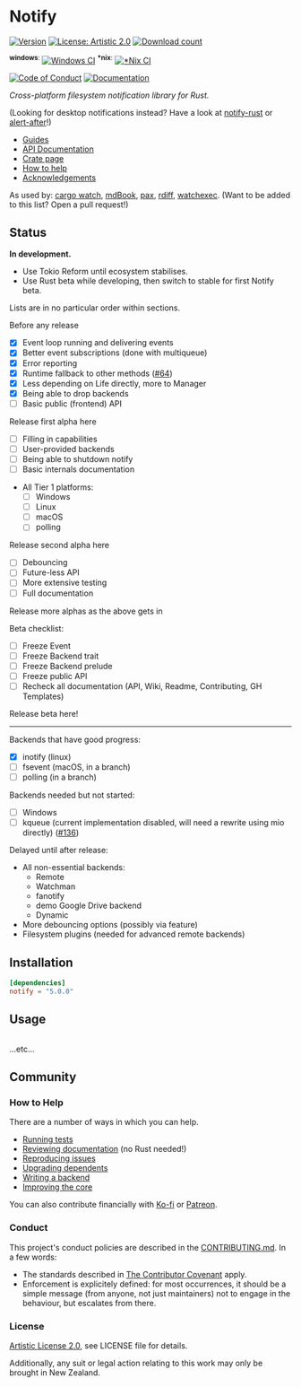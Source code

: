 # Notify

[![Version](https://flat.badgen.net/crates/v/notify)][crate]
[![License: Artistic 2.0](https://flat.badgen.net/badge/license/Artistic%202.0/purple)][artistic]
[![Download count](https://flat.badgen.net/crates/d/notify)][crate]

<sup>**windows**:</sup> [![Windows CI](https://flat.badgen.net/appveyor/ci/passcod/rsnotify/next)][build-windows]
<sup>**\*nix**:</sup> [![\*Nix CI](https://flat.badgen.net/travis/passcod/notify/next)][build-unix]

[![Code of Conduct](https://flat.badgen.net/badge/contributor/covenant/5e0d73)](#conduct)
[![Documentation](https://flat.badgen.net/badge/documentation/docs.rs/df3600)][docs]

_Cross-platform filesystem notification library for Rust._

(Looking for desktop notifications instead? Have a look at [notify-rust] or
[alert-after]!)

- [Guides](https://github.com/passcod/notify/wiki/Guides)
- [API Documentation][docs]
- [Crate page][crate]
- [How to help](#how-to-help)
- [Acknowledgements](./ACKNOWLEDGEMENTS.md)

As used by: [cargo watch], [mdBook], [pax], [rdiff], [watchexec].
(Want to be added to this list? Open a pull request!)

[alert-after]: https://github.com/frewsxcv/alert-after
[build-unix]: https://travis-ci.org/passcod/notify
[build-windows]: https://ci.appveyor.com/project/passcod/rsnotify
[cargo watch]: https://github.com/passcod/cargo-watch
[artistic]: ./LICENSE
[crate]: https://crates.io/crates/notify
[docs]: https://docs.rs/notify
[mdBook]: https://github.com/rust-lang-nursery/mdBook
[notify-rust]: https://github.com/hoodie/notify-rust
[pax]: https://pax.js.org/
[rdiff]: https://github.com/dyule/rdiff
[watchexec]: https://github.com/mattgreen/watchexec


## Status

**In development.**

- Use Tokio Reform until ecosystem stabilises.
- Use Rust beta while developing, then switch to stable for first Notify beta.

Lists are in no particular order within sections.

Before any release

- [x] Event loop running and delivering events
- [x] Better event subscriptions (done with multiqueue)
- [x] Error reporting
- [x] Runtime fallback to other methods ([#64](https://github.com/passcod/notify/issues/64))
- [x] Less depending on Life directly, more to Manager
- [x] Being able to drop backends
- [ ] Basic public (frontend) API

Release first alpha here

- [ ] Filling in capabilities
- [ ] User-provided backends
- [ ] Being able to shutdown notify
- [ ] Basic internals documentation
- All Tier 1 platforms:
  - [ ] Windows
  - [ ] Linux
  - [ ] macOS
  - [ ] polling

Release second alpha here

- [ ] Debouncing
- [ ] Future-less API
- [ ] More extensive testing
- [ ] Full documentation

Release more alphas as the above gets in

Beta checklist:

- [ ] Freeze Event
- [ ] Freeze Backend trait
- [ ] Freeze Backend prelude
- [ ] Freeze public API
- [ ] Recheck all documentation (API, Wiki, Readme, Contributing, GH Templates)

Release beta here!

--------------------------------------------------

Backends that have good progress:

- [x] inotify (linux)
- [ ] fsevent (macOS, in a branch)
- [ ] polling (in a branch)

Backends needed but not started:

- [ ] Windows
- [ ] kqueue (current implementation disabled, will need a rewrite using mio directly) ([#136](https://github.com/passcod/notify/issues/136))

Delayed until after release:

- All non-essential backends:
  - Remote
  - Watchman
  - fanotify
  - demo Google Drive backend
  - Dynamic
- More debouncing options (possibly via feature)
- Filesystem plugins (needed for advanced remote backends)

## Installation

```toml
[dependencies]
notify = "5.0.0"
```

## Usage

```rust
```

...etc...

## Community

### How to Help

There are a number of ways in which you can help.

- [Running tests](CONTRIBUTING.md#running-tests)
- [Reviewing documentation](CONTRIBUTING.md#reviewing-documentation) (no Rust needed!)
- [Reproducing issues](CONTRIBUTING.md#reproducing-issues)
- [Upgrading dependents](CONTRIBUTING.md#upgrading-dependents)
- [Writing a backend](CONTRIBUTING.md#writing-a-backend)
- [Improving the core](CONTRIBUTING.md#improving-the-core)

You can also contribute financially with [Ko-fi] or [Patreon].

[Ko-fi]: https://ko-fi.com/passcod
[Patreon]: https://www.patreon.com/passcod

### Conduct

This project's conduct policies are described in the
[CONTRIBUTING.md](CONTRIBUTING.md#conduct). In a few words:

- The standards described in [The Contributor Covenant] apply.
- Enforcement is explicitely defined: for most occurrences, it should be a
  simple message (from anyone, not just maintainers) not to engage in the
  behaviour, but escalates from there.

[The Contributor Covenant]: https://www.contributor-covenant.org/version/1/4/code-of-conduct

### License

[Artistic License 2.0](./LICENSE), see LICENSE file for details.

Additionally, any suit or legal action relating to this work may only be
brought in New Zealand.
